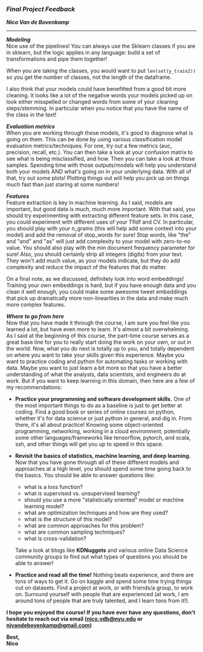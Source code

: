 ### ***Final Project Feedback***

***Nico Van de Bovenkamp***

***

***Modeling***  
Nice use of the pipelines! You can always use the Sklearn classes if you are in sklearn, but the logic applies in any language: build a set of transformations and pipe them together!

When you are taking the classes, you would want to put `len(set(y_train2))` so you get the number of classes, not the length of the dataframe.

I also think that your models could have benefitted from a good bit more cleaning. It looks like a lot of the negative words your models picked up on look either misspelled or changed words from some of your cleaning steps/stemming. In particular when you notice that you have the name of the class in the text!

***Evaluation metrics***  
When you are working through these models, it's good to diagnose what is going on them. This can be done by using various classification model evaluation metrics/techniques. For one, try out a few metrics (auc, precision, recall, etc.). You can then take a look at your confusion matrix to see what is being misclassified, and how. Then you can take a look at those samples. Spending time with those outputs/models will help you understand both your models AND what's going on in your underlying data. With all of that, try out some plots! Plotting things out will help you pick up on things much fast than just staring at some numbers!

***Features***  
Feature extraction is key in machine learning. As I said, models are important, but good data is much, much more important. With that said, you should try experimenting with extracting different feature sets. In this case, you could experiment with different uses of your TfIdf and CV. In particular, you should play with your n_grams (this will help add some context into your model) and add the removal of stop_words for sure! Stop words, like "the" and "and" and "as" will just add complexity to your model with zero-to-no value. You should also play with the min document frequency parameter for sure! Also, you should certainly strip all integers (digits) from your text. They won't add much value, as your models indicate, but they do add complexity and reduce the impact of the features that do matter.

On a final note, as we discussed, definitely look into word embeddings! Training your own embeddings is hard, but if you have enough data and you clean it well enough, you could make some awesome tweet embeddings that pick up dramatically more non-linearities in the data and make much more complex features.

***Where to go from here***  
Now that you have made it through the course, I am sure you feel like you learned a lot, but have even more to learn. It's almost a bit overwhelming. As I said at the beginning of this course, the part-time course serves as a great base line for you to really start doing the work on your own, or out in the world. Now, what you do next is totally up to you, and totally dependent on where you want to take your skills given this experience. Maybe you want to practice coding and python for automating tasks or working with data. Maybe you want to just learn a bit more so that you have a better understanding of what the analysts, data scientists, and engineers do at work. But if you want to keep learning in this domain, then here are a few of my recommendations:  

* **Practice your programming and software development skills.**  One of the most important things to do as a baseline is just to get better at coding. Find a good book or series of online courses on python, whether it's for data science or just python in general, and dig in. From there, it's all about practice! Knowing some object-oriented programming, networking, working in a cloud environment, potentially some other languages/frameworks like tensorflow, pytorch, and scala, ssh, and other things will get you up to speed in this space.

* **Revisit the basics of statistics, machine learning, and deep learning.** Now that you have gone through all of these different models and approaches at a high level, you should spend some time going back to the basics. You should be able to answer questions like:   
    - what is a loss function?
    - what is supervised vs. unsupervised learning?
    - should you use a more "statistically oriented" model or machine learning model?
    - what are optimization techniques and how are they used?
    - what is the structure of this model?
    - what are common approaches for this problem?
    - what are common sampling techniques?
    - what is cross-validation?  

    Take a look at blogs like **KDNuggets** and various online Data Science community groups to find out what types of questions you should be able to answer!

* **Practice and read all the time!** Nothing beats experience, and there are tons of ways to get it. Go on kaggle and spend some time trying things out on datasets. Find a project at work, or with friends/a group, to work on. Surround yourself with people that are experienced (at work, I am around tons of people that are truly talented, and I learn tons from it!).

**I hope you enjoyed the course! If you have ever have any questions, don't hesitate to reach out via email (nico.vdb@nyu.edu or njvandebovenkamp@gmail.com)**  

**Best,  
Nico**
